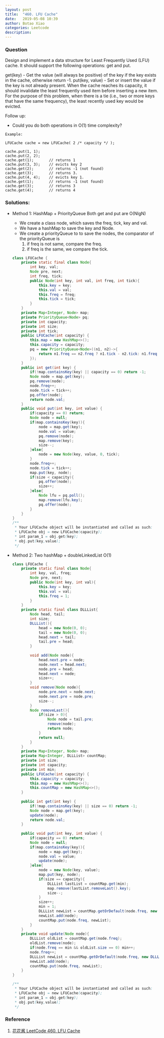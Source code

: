 ```yaml
---
layout: post
title:  "460. LFU Cache"
date:   2019-05-08 10:39
author: Botao Xiao
categories: Leetcode
description:
---
```

### Question
Design and implement a data structure for Least Frequently Used (LFU) cache. It should support the following operations: get and put.

get(key) - Get the value (will always be positive) of the key if the key exists in the cache, otherwise return -1.
put(key, value) - Set or insert the value if the key is not already present. When the cache reaches its capacity, it should invalidate the least frequently used item before inserting a new item. For the purpose of this problem, when there is a tie (i.e., two or more keys that have the same frequency), the least recently used key would be evicted.

Follow up:
* Could you do both operations in O(1) time complexity?

```
Example:

LFUCache cache = new LFUCache( 2 /* capacity */ );

cache.put(1, 1);
cache.put(2, 2);
cache.get(1);       // returns 1
cache.put(3, 3);    // evicts key 2
cache.get(2);       // returns -1 (not found)
cache.get(3);       // returns 3.
cache.put(4, 4);    // evicts key 1.
cache.get(1);       // returns -1 (not found)
cache.get(3);       // returns 3
cache.get(4);       // returns 4
```

### Solutions:
* Method 1: HashMap + PriorityQueue Both get and put are O(NlgN)
    * We create a class node, which saves the freq, tick, key and val.
    * We have a hashMap to save the key and Node.
    * We create a priorityQueue to to save the nodes, the comparator of the priorityQueue is
        1. if freq is not same, compare the freq.
        2. if freq is the same, we compare the tick.
    ```Java
    class LFUCache {
        private static final class Node{
            int key, val;
            Node pre, next;
            int freq, tick;
            public Node(int key, int val, int freq, int tick){
                this.key = key;
                this.val = val;
                this.freq = freq;
                this.tick = tick;
            }
        }
        private Map<Integer, Node> map;
        private PriorityQueue<Node> pq;
        private int capacity;
        private int size;
        private int tick;
        public LFUCache(int capacity) {
            this.map = new HashMap<>();
            this.capacity = capacity;
            pq = new PriorityQueue<Node>((n1, n2)->{
                return n1.freq == n2.freq ? n1.tick - n2.tick: n1.freq - n2.freq;
            });
        }
        public int get(int key) {  
            if(!map.containsKey(key) || capacity == 0) return -1;
            Node node = map.get(key);
            pq.remove(node);
            node.freq++;
            node.tick = tick++;
            pq.offer(node);
            return node.val;
        }
        public void put(int key, int value) {
            if(capacity == 0) return;
            Node node = null;
            if(map.containsKey(key)){
                node = map.get(key);
                node.val = value;
                pq.remove(node);
                map.remove(key);
                size--;
            }else{
                node = new Node(key, value, 0, tick);
            }
            node.freq++;
            node.tick = tick++;
            map.put(key, node);
            if(size < capacity){
                pq.offer(node);
                size++;
            }else{
                Node lfu = pq.poll();
                map.remove(lfu.key);
                pq.offer(node);
            }
        }
    }
    /**
     * Your LFUCache object will be instantiated and called as such:
     * LFUCache obj = new LFUCache(capacity);
     * int param_1 = obj.get(key);
     * obj.put(key,value);
     */
    ```
 
 * Method 2: Two hashMap + doubleLinkedList O(1)
    ```Java
    class LFUCache {
        private static final class Node{
            int key, val, freq;
            Node pre, next;
            public Node(int key, int val){
                this.key = key;
                this.val = val;
                this.freq = 1;
            }
        }
        private static final class DLLList{
            Node head, tail;
            int size;
            DLLList(){
                head = new Node(0, 0);
                tail = new Node(0, 0);
                head.next = tail;
                tail.pre = head;
            }
            
            void add(Node node){
                head.next.pre = node;
                node.next = head.next;
                node.pre = head;
                head.next = node;
                size++;
            }
            void remove(Node node){
                node.pre.next = node.next;
                node.next.pre = node.pre;
                size--;
            }
            Node removeLast(){
                if(size > 0){
                    Node node = tail.pre;
                    remove(node);
                    return node;
                }
                return null;
            }
        }
        private Map<Integer, Node> map;
        private Map<Integer, DLLList> countMap;
        private int size;
        private int capacity;
        private int min;
        public LFUCache(int capacity) {
            this.capacity = capacity;
            this.map = new HashMap<>();
            this.countMap = new HashMap<>();
        }
        
        public int get(int key) {
            if(!map.containsKey(key) || size == 0) return -1;
            Node node = map.get(key);
            update(node);
            return node.val;
        }
        
        public void put(int key, int value) {
            if(capacity == 0) return;
            Node node = null;
            if(map.containsKey(key)){
                node = map.get(key);
                node.val = value;
                update(node);
            }else{
                node = new Node(key, value);
                map.put(key, node);
                if(size == capacity){
                    DLLList lastList = countMap.get(min);
                    map.remove(lastList.removeLast().key);
                    size--;
                }
                size++;
                min = 1;
                DLLList newList = countMap.getOrDefault(node.freq, new DLLList());
                newList.add(node);
                countMap.put(node.freq, newList);
            }
        }
        private void update(Node node){
            DLLList oldList = countMap.get(node.freq);
            oldList.remove(node);
            if(node.freq == min && oldList.size == 0) min++;
            node.freq++;
            DLLList newList = countMap.getOrDefault(node.freq, new DLLList());
            newList.add(node);
            countMap.put(node.freq, newList);
        }
    }
    
    /**
     * Your LFUCache object will be instantiated and called as such:
     * LFUCache obj = new LFUCache(capacity);
     * int param_1 = obj.get(key);
     * obj.put(key,value);
     */
    ```

### Reference
1. [花花酱 LeetCode 460. LFU Cache](http://zxi.mytechroad.com/blog/hashtable/leetcode-460-lfu-cache/)